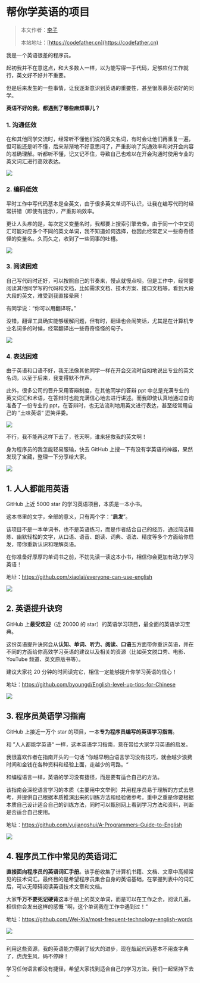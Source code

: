 # 帮你学英语的项目

> 本文作者：[李子](https://yuyuanweb.feishu.cn/wiki/Abldw5WkjidySxkKxU2cQdAtnah)
>
> 本站地址：[https://codefather.cn](https://codefather.cn)

我是一个英语很差的程序员。

起初我并不在意这点，和大多数人一样，以为能写得一手代码，足够应付工作就行，英文好不好并不重要。

但是后来发生的一些事情，让我逐渐意识到英语的重要性，甚至很羡慕英语好的同学。



**英语不好的我，都遇到了哪些麻烦事儿？**

### **1. 沟通低效**

在和其他同学交流时，经常听不懂他们说的英文名词，有时会让他们再重复一遍，但可能还是听不懂，后来渐渐地不好意思问了，严重影响了沟通效率和对开会内容的准确理解。听都听不懂，记又记不住，导致自己也难以在开会沟通时使用专业的英文词汇进行高效表达。

![](https://pic.yupi.icu/5563/202311091023476.jpeg)

### **2. 编码低效**

平时工作中写代码基本是全英文，由于很多英文单词不认识，让我在编写代码时经常拼错（即使有提示），严重影响效率。

更让人头疼的是，每次定义变量名时，我都要上搜索引擎去查。由于同一个中文词汇可能对应多个不同的英文单词，我不知道如何选择，也因此经常定义一些奇奇怪怪的变量名。久而久之，收到了一些同事的吐槽。

![](https://pic.yupi.icu/5563/202311091023566.png)

### **3. 阅读困难**

自己写代码时还好，可以按照自己的节奏来，慢点就慢点呗。但是工作中，经常要阅读其他同学写的代码和文档，比如需求文档、技术方案、接口文档等。看到大段大段的英文，难受到我直接晕厥！

有同学说：“你可以用翻译呀。”

没错，翻译工具确实能够缓解问题，但有时，翻译也会闹笑话，尤其是在计算机专业名词多的时候，经常翻译出一些奇奇怪怪的句子。

![](https://pic.yupi.icu/5563/202311091023472.jpeg)

### **4. 表达困难**

由于英语和口语不好，我无法像其他同学一样在开会交流时自如地说出专业的英文名词，以至于后来，我变得默不作声。

此外，很多公司的晋升采用答辩制度，在其他同学的答辩 ppt 中总是充满专业的英文词汇和术语，在答辩时也能充满信心地去进行讲述。而我即使认真地通过查询准备了一份专业的 ppt，在答辩时，也无法流利地用英文进行表达，甚至经常用自己的 ”土味英语“ 逗笑评委。

![](https://pic.yupi.icu/5563/202311091023479.jpeg)

不行，我不能再这样下去了，苍天啊，谁来拯救我的英文啊！

身为程序员的我怎能轻易服输，快去 GitHub 上搜一下有没有学英语的神器，果然发现了宝藏，整理一下分享给大家。

![](https://pic.yupi.icu/5563/202311091023481.jpeg)



## **1. 人人都能用英语**

GitHub 上近 5000 star 的学习英语项目，本质是一本小书。

这本书里的文字，全部的意义，只有两个字：“**启发**”。

该项目不是一本单词书，也不是英语练习，而是作者结合自己的经历，通过简洁精炼、幽默轻松的文字，从口语、语音、朗读、词典、语法、精度等多个方面给你启发，带你重新认识和理解英语。

在你准备好厚厚的单词书之前，不妨先读一读这本小书，相信你会更加有动力学习英语！

地址：https://github.com/xiaolai/everyone-can-use-english

![](https://pic.yupi.icu/5563/202311091023538.png)



## **2. 英语提升诀窍**

GitHub 上**最受欢迎**（近 20000 的 star）的英语学习项目，最全面的英语学习宝典。

这份英语提升诀窍会从**认知、单词、听力、阅读、口语**五方面带你重识英语，并在不同的方面给你高效学习英语的建议以及相关的资源（比如英文脱口秀、电影、YouTube 频道、英文原版书等）。

建议大家花 20 分钟的时间读完它，相信一定能够提升你学习英语的信心！

地址：https://github.com/byoungd/English-level-up-tips-for-Chinese

![](https://pic.yupi.icu/5563/202311091023985.png)

##  

## **3. 程序员英语学习指南**

GitHub 上接近一万个 star 的项目，一本**专为程序员编写的英语学习指南**。

和 ”人人都能学英语“ 一样，这本英语学习指南，意在带给大家学习英语的启发。

我很喜欢作者在指南开头的一句话 ”你越早明白语言学习没有技巧，就会越少浪费时间和金钱在各种资料和经验上面，走越少的弯路。“

和编程语言一样，英语的学习没有捷径，而是要有适合自己的方法。

该指南会深挖语言学习的本质（主要用中文举例）并用程序员易于理解的方式去思考，并提供自己根据本质推演出来的训练方法和经验做参考。重中之重是你要根据本质自己设计适合自己的训练方法，同时可以甄别网上看到学习方法和资料，判断是否适合自己使用。

地址：https://github.com/yujiangshui/A-Programmers-Guide-to-English

![](https://pic.yupi.icu/5563/202311091023039.png)



## **4. 程序员工作中常见的英语词汇**

**直接面向程序员的英语词汇手册**。该手册收集了计算机书籍、文档、文章中高频常见的技术词汇。最终目的是希望程序员集合自身的英语基础，在掌握列表中的词汇后，可以无障碍阅读英语技术文章和文档。

大家**千万不要死记硬背**这本手册上的英文单词，而是可以在工作之余，阅读几遍，相信你会发出这样的感慨 ”啊，这个单词我在工作中遇到过！“

地址：https://github.com/Wei-Xia/most-frequent-technology-english-words

![](https://pic.yupi.icu/5563/202311091023007.png)



------



利用这些资源，我的英语能力得到了较大的进步，现在敲起代码基本不用查字典了，虎虎生风，码不停蹄！

学习任何语言都没有捷径，希望大家找到适合自己的学习方法，我们一起坚持下去~